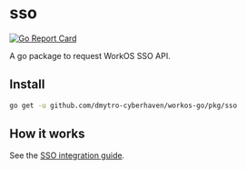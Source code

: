 # sso

[![Go Report Card](https://img.shields.io/badge/dev-reference-007d9c?logo=go&logoColor=white&style=flat)](https://pkg.go.dev/github.com/dmytro-cyberhaven/workos-go/pkg/sso)

A go package to request WorkOS SSO API.

## Install

```sh
go get -u github.com/dmytro-cyberhaven/workos-go/pkg/sso
```

## How it works

See the [SSO integration guide](https://workos.com/docs/sso/guide).
